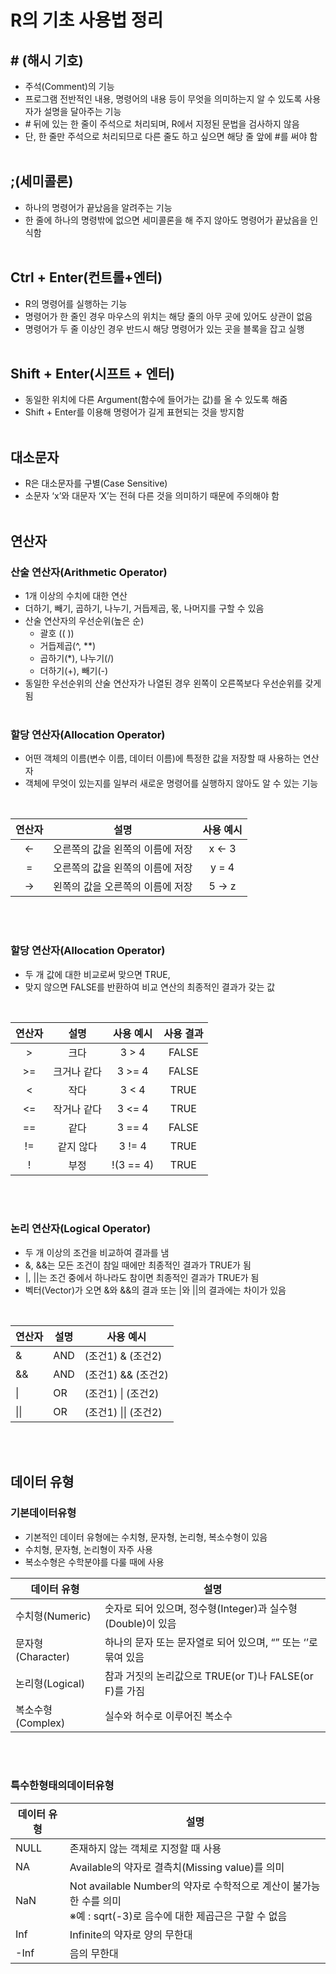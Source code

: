 # R의 기초 사용법 정리
## \# (해시 기호)
- 주석(Comment)의 기능
- 프로그램 전반적인 내용, 명령어의 내용 등이 무엇을 의미하는지 알 수 있도록 사용자가 설명을 달아주는 기능
- \# 뒤에 있는 한 줄이 주석으로 처리되며, R에서 지정된 문법을 검사하지 않음
- 단, 한 줄만 주석으로 처리되므로 다른 줄도 하고 싶으면 해당 줄 앞에 #를 써야 함
<br /><br />

## ;(세미콜론)
- 하나의 명령어가 끝났음을 알려주는 기능
- 한 줄에 하나의 명령밖에 없으면 세미콜론을 해 주지 않아도 명령어가 끝났음을 인식함
<br /><br />

## Ctrl + Enter(컨트롤+엔터)
- R의 명령어를 실행하는 기능
- 명령어가 한 줄인 경우 마우스의 위치는 해당 줄의 아무 곳에 있어도 상관이 없음
- 명령어가 두 줄 이상인 경우 반드시 해당 명령어가 있는 곳을 블록을 잡고 실행
<br /><br />

## Shift + Enter(시프트 + 엔터)
- 동일한 위치에 다른 Argument(함수에 들어가는 값)를 올 수 있도록 해줌
- Shift + Enter를 이용해 명령어가 길게 표현되는 것을 방지함
<br /><br />

## 대소문자
- R은 대소문자를 구별(Case Sensitive)
- 소문자 ‘x’와 대문자 ‘X’는 전혀 다른 것을 의미하기 때문에 주의해야 함
<br /><br />

## 연산자
### 산술 연산자(Arithmetic Operator)
- 1개 이상의 수치에 대한 연산
- 더하기, 빼기, 곱하기, 나누기, 거듭제곱, 몫, 나머지를 구할 수 있음
- 산술 연산자의 우선순위(높은 순)
  - 괄호 (( ))
  - 거듭제곱(^, **)
  - 곱하기(*), 나누기(/)
  - 더하기(+), 빼기(-)
- 동일한 우선순위의 산술 연산자가 나열된 경우 왼쪽이 오른쪽보다 우선순위를 갖게 됨
<br /><br />

### 할당 연산자(Allocation Operator)
- 어떤 객체의 이름(변수 이름, 데이터 이름)에 특정한 값을 저장할 때 사용하는 연산자
- 객체에 무엇이 있는지를 일부러 새로운 명령어를 실행하지 않아도 알 수 있는 기능
<br />

연산자 | 설명 | 사용 예시
:-:|:-:|:-:
<- | 오른쪽의 값을 왼쪽의 이름에 저장 | x <- 3
= | 오른쪽의 값을 왼쪽의 이름에 저장 | y = 4
-> | 왼쪽의 값을 오른쪽의 이름에 저장 | 5 -> z
<br /><br />

### 할당 연산자(Allocation Operator)
- 두 개 값에 대한 비교로써 맞으면 TRUE, 
- 맞지 않으면 FALSE를 반환하여 비교 연산의 최종적인 결과가 갖는 값
<br />

연산자 | 설명 | 사용 예시 | 사용 결과
:---:|:---:|:---:|:---:
\> | 크다 | 3 > 4 | FALSE
\>= | 크거나 같다 | 3 >= 4 | FALSE
< | 작다 | 3 < 4 | TRUE
<= | 작거나 같다 | 3 <= 4 | TRUE
== | 같다 | 3 == 4 | FALSE
!= | 같지 않다 | 3 != 4 | TRUE
! | 부정 | !(3 == 4) | TRUE
<br /><br />

### 논리 연산자(Logical Operator)
- 두 개 이상의 조건을 비교하여 결과를 냄
- &, &&는 모든 조건이 참일 때에만 최종적인 결과가 TRUE가 됨
- |, ||는 조건 중에서 하나라도 참이면 최종적인 결과가 TRUE가 됨
- 벡터(Vector)가 오면 &와 &&의 결과 또는 |와 ||의 결과에는 차이가 있음
<br />

연산자 | 설명 | 사용 예시
---|---|---
& | AND | (조건1)  & (조건2)
&& | AND | (조건1) && (조건2)
\| | OR | (조건1) \| (조건2)
\|\| | OR | (조건1) \|\| (조건2)

<br /><br />

## 데이터 유형
### 기본데이터유형
- 기본적인 데이터 유형에는 수치형, 문자형, 논리형, 복소수형이 있음
- 수치형, 문자형, 논리형이 자주 사용
- 복소수형은 수학분야를 다룰 때에 사용

데이터 유형 | 설명 
---|---
수치형(Numeric) | 숫자로 되어 있으며, 정수형(Integer)과 실수형(Double)이 있음 
문자형(Character) |  하나의 문자 또는 문자열로 되어 있으며, “” 또는 ‘’로 묶여 있음
논리형(Logical) | 참과 거짓의 논리값으로 TRUE(or T)나 FALSE(or F)를 가짐
복소수형(Complex) |  실수와 허수로 이루어진 복소수

<br /><br />

### 특수한형태의데이터유형
데이터 유형 | 설명 
---|---
NULL | 존재하지 않는 객체로 지정할 때 사용
NA | Available의 약자로 결측치(Missing value)를 의미
NaN | Not available Number의 약자로 수학적으로 계산이 불가능한 수를 의미 <br />※예 : sqrt(-3)로 음수에 대한 제곱근은 구할 수 없음 
Inf | Infinite의 약자로 양의 무한대
-Inf | 음의 무한대